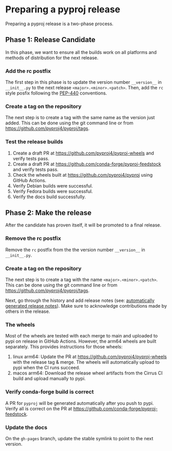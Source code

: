 # Preparing a pyproj release

Preparing a pyproj release is a two-phase process.

## Phase 1: Release Candidate

In this phase, we want to ensure all the builds work on all platforms and methods
of distribution for the next release.

### Add the rc postfix

The first step in this phase is to update the version number `__version__` in `__init__.py`
to the next release `<major>.<minor>.<patch>`. Then, add the `rc` style posfix following the [PEP-440](https://www.python.org/dev/peps/pep-0440/#pre-releases) conventions.

### Create a tag on the repository

The next step is to create a tag with the same name as the version just added. This can be done using the git command line or from https://github.com/pyproj4/pyproj/tags.

### Test the release builds

1. Create a draft PR at https://github.com/pyproj4/pyproj-wheels and verify tests pass.
2. Create a draft PR at https://github.com/conda-forge/pyproj-feedstock and verify tests pass.
3. Check the wheels built at https://github.com/pyproj4/pyproj using GitHub Actions.
4. Verify Debian builds were successful.
4. Verify Fedora builds were successful.
5. Verify the docs build successfully.

## Phase 2: Make the release

After the candidate has proven itself, it will be promoted to a final release.

### Remove the rc postfix

Remove the `rc` postfix from the the version number `__version__` in `__init__.py`.

### Create a tag on the repository

The next step is to create a tag with the name `<major>.<minor>.<patch>`. This can be done using the git command line or from https://github.com/pyproj4/pyproj/tags.

Next, go through the history and add release notes (see: [automatically generated release notes](https://docs.github.com/en/repositories/releasing-projects-on-github/automatically-generated-release-notes)). Make sure to acknowledge contributions made by others in the release.

### The wheels

Most of the wheels are tested with each merge to main and uploaded to pypi on release in GitHub Actions. However, the arm64 wheels are built separately. This provides instructions for those wheels:

1. linux arm64: Update the PR at https://github.com/pyproj4/pyproj-wheels with the release tag & merge. The wheels will automatically upload to pypi when the CI runs succeed.
2. macos arm64: Download the release wheel artifacts from the Cirrus CI build and upload manually to pypi.

### Verify conda-forge build is correct

A PR for `pyproj` will be generated automatically after you push to pypi.
Verify all is correct on the PR at https://github.com/conda-forge/pyproj-feedstock.

### Update the docs

On the `gh-pages` branch, update the stable symlink to point to the next version.
